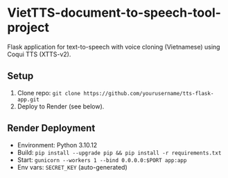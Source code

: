 # VietTTS-document-to-speech-tool-project

Flask application for text-to-speech with voice cloning (Vietnamese) using Coqui TTS (XTTS-v2).

## Setup
1. Clone repo: `git clone https://github.com/yourusername/tts-flask-app.git`
2. Deploy to Render (see below).

## Render Deployment
- Environment: Python 3.10.12
- Build: `pip install --upgrade pip && pip install -r requirements.txt`
- Start: `gunicorn --workers 1 --bind 0.0.0.0:$PORT app:app`
- Env vars: `SECRET_KEY` (auto-generated)
